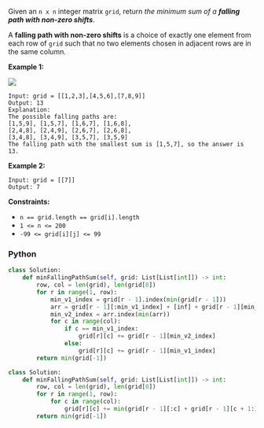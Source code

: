 Given an  `n x n`  integer matrix  `grid`, return  _the minimum sum of a  **falling path with non-zero shifts**_.

A  **falling path with non-zero shifts**  is a choice of exactly one element from each row of  `grid`  such that no two elements chosen in adjacent rows are in the same column.

**Example 1:**

![](https://assets.leetcode.com/uploads/2021/08/10/falling-grid.jpg)
```
Input: grid = [[1,2,3],[4,5,6],[7,8,9]]
Output: 13
Explanation: 
The possible falling paths are:
[1,5,9], [1,5,7], [1,6,7], [1,6,8],
[2,4,8], [2,4,9], [2,6,7], [2,6,8],
[3,4,8], [3,4,9], [3,5,7], [3,5,9]
The falling path with the smallest sum is [1,5,7], so the answer is 13.
```

**Example 2:**
```
Input: grid = [[7]]
Output: 7
```

**Constraints:**

-   `n == grid.length == grid[i].length`
-   `1 <= n <= 200`
-   `-99 <= grid[i][j] <= 99`


### Python
```python
class Solution:
    def minFallingPathSum(self, grid: List[List[int]]) -> int:
        row, col = len(grid), len(grid[0])
        for r in range(1, row):
            min_v1_index = grid[r - 1].index(min(grid[r - 1]))
            arr = grid[r - 1][:min_v1_index] + [inf] + grid[r - 1][min_v1_index + 1:]
            min_v2_index = arr.index(min(arr))
            for c in range(col):
                if c == min_v1_index:
                    grid[r][c] += grid[r - 1][min_v2_index]
                else:
                    grid[r][c] += grid[r - 1][min_v1_index]
        return min(grid[-1])
```

```python
class Solution:
    def minFallingPathSum(self, grid: List[List[int]]) -> int:
        row, col = len(grid), len(grid[0])
        for r in range(1, row):
            for c in range(col):
                grid[r][c] += min(grid[r - 1][:c] + grid[r - 1][c + 1:])
        return min(grid[-1])
```
